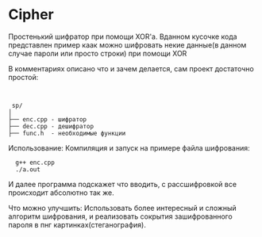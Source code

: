 # Cipher
Простенький шифратор при помощи XOR'а.
Вданном кусочке кода представлен пример каак можно шифровать некие данные(в данном случае пароли или просто строки) при помощи XOR

В комментариях описано что и зачем делается, сам проект достаточно простой: 
```


 sp/
│
├── enc.cpp - шифратор
├── dec.cpp - дешифратор
├── func.h  - необходимые функции

```

Использование:
  Компиляция и запуск на примере файла шифрования:
  
  ```
    g++ enc.cpp
    ./a.out

  ```
  И далее программа подскажет что вводить, с рассшифровкой все происходит абсолютно так же.

  Что можно улучшить:
    Использовать более интересный и сложный алгоритм шифрования, и реализовать сокрытия зашифрованного пароля в пнг картинках(стеганография).
